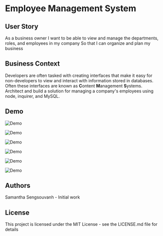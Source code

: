 # Employee Management System

## User Story

As a business owner
I want to be able to view and manage the departments, roles, and employees in my company
So that I can organize and plan my business

## Business Context

Developers are often tasked with creating interfaces that make it easy for non-developers to view and interact with information stored in databases. Often these interfaces are known as **C**ontent **M**anagement **S**ystems. Architect and build a solution for managing a company's employees using node, inquirer, and MySQL.


## Demo
![Demo](https://media.giphy.com/media/dZiOiiSLzCuM6jZIDg/giphy.gif)

![Demo](https://media.giphy.com/media/QsmIJnK2cfkWe3vsKg/giphy.gif)

![Demo](https://media.giphy.com/media/hpFXiAJu92cMHO1A9o/giphy.gif)

![Demo](https://media.giphy.com/media/KBaBnqvoAmyguUSUWV/giphy.gif)

![Demo](https://media.giphy.com/media/S7379dw0x0MeSMykel/giphy.gif)

![Demo](https://media.giphy.com/media/d7OEyuPYpbNlLwwif8/giphy.gif)

## Authors

Samantha Sengsouvanh - Initial work

## License

This project is licensed under the MIT License - see the LICENSE.md file for details
